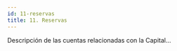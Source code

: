 ```yaml
---
id: 11-reservas
title: 11. Reservas
---
```

Descripción de las cuentas relacionadas con la Capital...
